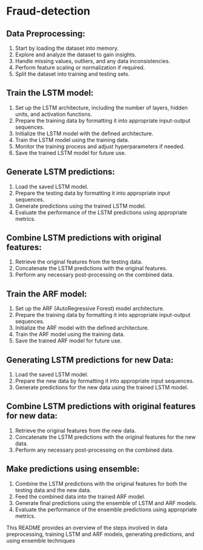 # Fraud-detection


## Data Preprocessing:
1. Start by loading the dataset into memory.
2. Explore and analyze the dataset to gain insights.
3. Handle missing values, outliers, and any data inconsistencies.
4. Perform feature scaling or normalization if required.
5. Split the dataset into training and testing sets.

## Train the LSTM model:
1. Set up the LSTM architecture, including the number of layers, hidden units, and activation functions.
2. Prepare the training data by formatting it into appropriate input-output sequences.
3. Initialize the LSTM model with the defined architecture.
4. Train the LSTM model using the training data.
5. Monitor the training process and adjust hyperparameters if needed.
6. Save the trained LSTM model for future use.

## Generate LSTM predictions:
1. Load the saved LSTM model.
2. Prepare the testing data by formatting it into appropriate input sequences.
3. Generate predictions using the trained LSTM model.
4. Evaluate the performance of the LSTM predictions using appropriate metrics.

## Combine LSTM predictions with original features:
1. Retrieve the original features from the testing data.
2. Concatenate the LSTM predictions with the original features.
3. Perform any necessary post-processing on the combined data.

## Train the ARF model:
1. Set up the ARF (AutoRegressive Forest) model architecture.
2. Prepare the training data by formatting it into appropriate input-output sequences.
3. Initialize the ARF model with the defined architecture.
4. Train the ARF model using the training data.
5. Save the trained ARF model for future use.

## Generating LSTM predictions for new Data:
1. Load the saved LSTM model.
2. Prepare the new data by formatting it into appropriate input sequences.
3. Generate predictions for the new data using the trained LSTM model.

## Combine LSTM predictions with original features for new data:
1. Retrieve the original features from the new data.
2. Concatenate the LSTM predictions with the original features for the new data.
3. Perform any necessary post-processing on the combined data.

## Make predictions using ensemble:
1. Combine the LSTM predictions with the original features for both the testing data and the new data.
2. Feed the combined data into the trained ARF model.
3. Generate final predictions using the ensemble of LSTM and ARF models.
4. Evaluate the performance of the ensemble predictions using appropriate metrics.


This README provides an overview of the steps involved in data preprocessing, training LSTM and ARF models, generating predictions, and using ensemble techniques
